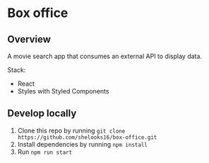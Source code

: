 # Box office

## Overview

A movie search app that consumes an external API to display data.

Stack:

- React
- Styles with Styled Components

## Develop locally

1. Clone this repo by running `git clone https://github.com/shelooks16/box-office.git`
2. Install dependencies by running `npm install`
3. Run `npm run start`

